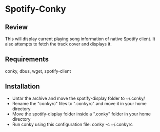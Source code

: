 Spotify-Conky
=============

Review 
------
This will display current playing song information of native Spotify client. It also attempts to fetch the track cover and displays it. 

Requirements
------------
conky, dbus, wget, spotify-client

Installation
------------
* Untar the archive and move the spotify-display folder to ~/.conky/
* Rename the "conkyrc" files to ".conkyrc" and move it in your home directory 
* Move the spotify-display folder inside a ".conky" folder in your home directory
* Run conky using this configuration file: conky -c ~/.conkyrc
